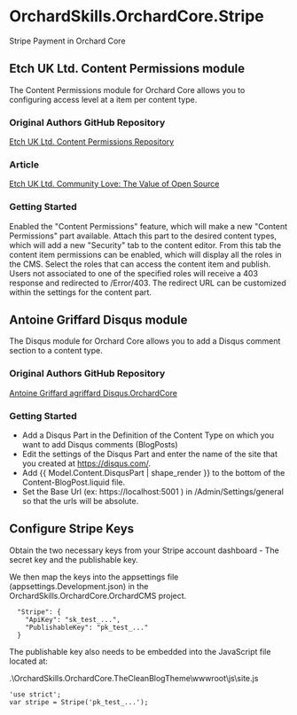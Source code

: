 # OrchardSkills.OrchardCore.Stripe

Stripe Payment in Orchard Core

## Etch UK Ltd. Content Permissions module

The Content Permissions module for Orchard Core allows you to configuring access level at a item per content type.

### Original Authors GitHub Repository

[Etch UK Ltd. Content Permissions Repository](https://github.com/EtchUK/Etch.OrchardCore.ContentPermissions)

### Article

[Etch UK Ltd. Community Love: The Value of Open Source](https://www.etchuk.com/insights/community-love-the-value-of-open-source)

### Getting Started

Enabled the "Content Permissions" feature, which will make a new "Content Permissions" part available. Attach this part to the desired content types, which will add a new "Security" tab to the content editor. From this tab the content item permissions can be enabled, which will display all the roles in the CMS. Select the roles that can access the content item and publish. Users not associated to one of the specified roles will receive a 403 response and redirected to /Error/403. The redirect URL can be customized within the settings for the content part.

## Antoine Griffard Disqus module

The Disqus module for Orchard Core allows you to add a Disqus comment section to a content type.

### Original Authors GitHub Repository

[Antoine Griffard agriffard Disqus.OrchardCore](https://github.com/agriffard/Disqus.OrchardCore)

### Getting Started

* Add a Disqus Part in the Definition of the Content Type on which you want to add Disqus comments (BlogPosts)
* Edit the settings of the Disqus Part and enter the name of the site that you created at https://disqus.com/.
* Add {{ Model.Content.DisqusPart | shape_render }} to the bottom of the Content-BlogPost.liquid file.
* Set the Base Url (ex: https://localhost:5001 ) in /Admin/Settings/general so that the urls will be absolute.

## Configure Stripe Keys

Obtain the two necessary keys from your Stripe account dashboard - The secret key and the publishable key.

We then map the keys into the appsettings file (appsettings.Development.json) in the OrchardSkills.OrchardCore.OrchardCMS project.

```
  "Stripe": {
    "ApiKey": "sk_test_...",
    "PublishableKey": "pk_test_..."
  }
```

The publishable key also needs to be embedded into the JavaScript file located at:

.\OrchardSkills.OrchardCore.TheCleanBlogTheme\wwwroot\js\site.js

```
'use strict';
var stripe = Stripe('pk_test_...');
```